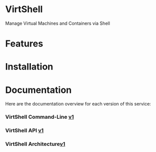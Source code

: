 # VirtShell 
Manage Virtual Machines and Containers via Shell

Features
========

Installation
============

Documentation
=============
Here are the documentation overview for each version of this service:

### VirtShell Command-Line [v1](doc/command-spec/v1/overview.md) ###

### VirtShell API [v1](doc/api-spec/v1/overview.md) ###

### VirtShell Architecture[v1](doc/architecture/v1/overview.md) ###